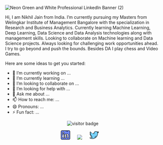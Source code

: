 ![Neon Green and White Professional LinkedIn Banner (2)](https://user-images.githubusercontent.com/83585688/130233313-fe187199-556d-437b-8450-5e282a0801b8.gif)






Hi, I am Nikhil Jain from India. I’m currently pursuing my Masters from Welingkar Institute of Management Bangalore with the specialization in Research and Business Analytics. Currently learning Machine Learning, Deep Learning, Data Science and Data Analysis technologies along with management skills. Looking to collaborate on Machine learning and Data Science projects. Always looking for challenging work opportunities ahead. I try to go beyond and push the bounds. Besides DA I play chess and Video Games.


 


Here are some ideas to get you started:

- 🔭 I’m currently working on ...
- 🌱 I’m currently learning ...
- 👯 I’m looking to collaborate on ...
- 🤔 I’m looking for help with ...
- 💬 Ask me about ...
- 📫 How to reach me: ...
- 😄 Pronouns: ...
- ⚡ Fun fact: ...


<p align="middle">
<img src="https://komarev.com/ghpvc/?username=nikhil-jnn" alt="visitor badge"/>
 
<p align="middle">
<a href="https://www.linkedin.com/in/nikhiljain148/" target="_blank"><img height="30" src="https://raw.githubusercontent.com/AbhishekMaira10/AbhishekMaira10/master/linkedin.png?raw=true"></a>&nbsp;&nbsp;&nbsp;&nbsp;&nbsp;
<a href="https://www.instagram.com/nikhil.jnn/" target="_blank"><img height="30" src="https://image.flaticon.com/icons/svg/725/725278.svg"></a>&nbsp;&nbsp;&nbsp;&nbsp;&nbsp;
<a href="https://twitter.com/nikhiljain148" target="_blank"><img height="30" src="https://raw.githubusercontent.com/AbhishekMaira10/AbhishekMaira10/master/Resources/png/twitter.png?raw=true"></a>&nbsp;&nbsp;&nbsp;&nbsp;&nbsp;
</p>
<br>

